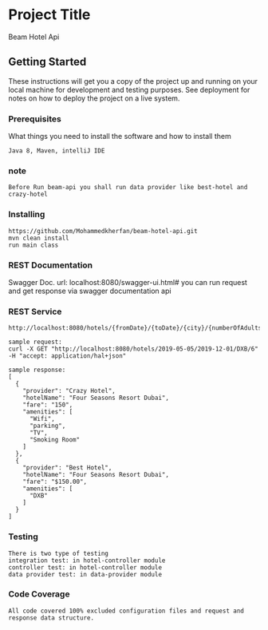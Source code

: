 # Project Title

Beam Hotel Api

## Getting Started

These instructions will get you a copy of the project up and running on your local machine for development and testing purposes. See deployment for notes on how to deploy the project on a live system.

### Prerequisites

What things you need to install the software and how to install them

```
Java 8, Maven, intelliJ IDE
```

### note

```
Before Run beam-api you shall run data provider like best-hotel and crazy-hotel

```

### Installing

```
https://github.com/Mohammedkherfan/beam-hotel-api.git
mvn clean install
run main class
```

### REST Documentation

Swagger Doc. url: localhost:8080/swagger-ui.html#
you can run request and get response via swagger documentation api


### REST Service

```
http://localhost:8080/hotels/{fromDate}/{toDate}/{city}/{numberOfAdults}

sample request:
curl -X GET "http://localhost:8080/hotels/2019-05-05/2019-12-01/DXB/6" -H "accept: application/hal+json"

sample response:
[
  {
    "provider": "Crazy Hotel",
    "hotelName": "Four Seasons Resort Dubai",
    "fare": "150",
    "amenities": [
      "Wifi",
      "parking",
      "TV",
      "Smoking Room"
    ]
  },
  {
    "provider": "Best Hotel",
    "hotelName": "Four Seasons Resort Dubai",
    "fare": "$150.00",
    "amenities": [
      "DXB"
    ]
  }
]

```


### Testing

```
There is two type of testing
integration test: in hotel-controller module
controller test: in hotel-controller module
data provider test: in data-provider module
```


### Code Coverage

```
All code covered 100% excluded configuration files and request and response data structure.
```